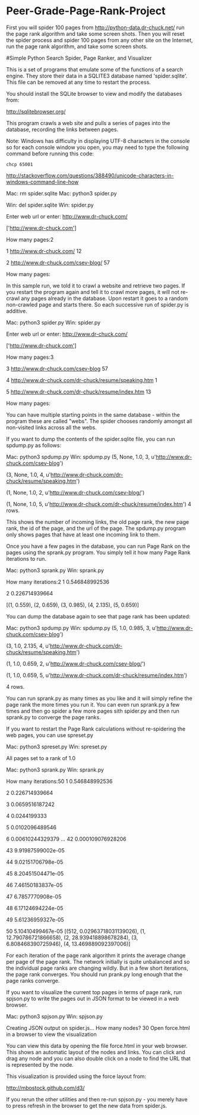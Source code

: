 # Peer-Grade-Page-Rank-Project
First you will spider 100 pages from http://python-data.dr-chuck.net/ run the page rank algorithm and take some screen shots. Then you will reset the spider process and spider 100 pages from any other site on the Internet, run the page rank algorithm, and take some screen shots.

#Simple Python Search Spider, Page Ranker, and Visualizer

This is a set of programs that emulate some of the functions of a 
search engine.  They store their data in a SQLITE3 database named
'spider.sqlite'.  This file can be removed at any time to restart the
process.   

You should install the SQLite browser to view and modify 
the databases from:

http://sqlitebrowser.org/

This program crawls a web site and pulls a series of pages into the
database, recording the links between pages.

Note: Windows has difficulty in displaying UTF-8 characters
in the console so for each console window you open, you may need
to type the following command before running this code:

    chcp 65001

http://stackoverflow.com/questions/388490/unicode-characters-in-windows-command-line-how

Mac: rm spider.sqlite
Mac: python3 spider.py

Win: del spider.sqlite
Win: spider.py

Enter web url or enter: http://www.dr-chuck.com/


['http://www.dr-chuck.com']

How many pages:2

1 http://www.dr-chuck.com/ 12

2 http://www.dr-chuck.com/csev-blog/ 57

How many pages:

In this sample run, we told it to crawl a website and retrieve two 
pages.  If you restart the program again and tell it to crawl more
pages, it will not re-crawl any pages already in the database.  Upon 
restart it goes to a random non-crawled page and starts there.  So 
each successive run of spider.py is additive.

Mac: python3 spider.py 
Win: spider.py

Enter web url or enter: http://www.dr-chuck.com/

['http://www.dr-chuck.com']

How many pages:3

3 http://www.dr-chuck.com/csev-blog 57

4 http://www.dr-chuck.com/dr-chuck/resume/speaking.htm 1

5 http://www.dr-chuck.com/dr-chuck/resume/index.htm 13

How many pages:

You can have multiple starting points in the same database - 
within the program these are called "webs".   The spider
chooses randomly amongst all non-visited links across all
the webs.

If you want to dump the contents of the spider.sqlite file, you can 
run spdump.py as follows:

Mac: python3 spdump.py 
Win: spdump.py
(5, None, 1.0, 3, u'http://www.dr-chuck.com/csev-blog')

(3, None, 1.0, 4, u'http://www.dr-chuck.com/dr-chuck/resume/speaking.htm')

(1, None, 1.0, 2, u'http://www.dr-chuck.com/csev-blog/')

(1, None, 1.0, 5, u'http://www.dr-chuck.com/dr-chuck/resume/index.htm')
4 rows.

This shows the number of incoming links, the old page rank, the new page
rank, the id of the page, and the url of the page.  The spdump.py program
only shows pages that have at least one incoming link to them.

Once you have a few pages in the database, you can run Page Rank on the
pages using the sprank.py program.  You simply tell it how many Page
Rank iterations to run.

Mac: python3 sprank.py 
Win: sprank.py 

How many iterations:2
1 0.546848992536

2 0.226714939664

[(1, 0.559), (2, 0.659), (3, 0.985), (4, 2.135), (5, 0.659)]

You can dump the database again to see that page rank has been updated:

Mac: python3 spdump.py 
Win: spdump.py 
(5, 1.0, 0.985, 3, u'http://www.dr-chuck.com/csev-blog')

(3, 1.0, 2.135, 4, u'http://www.dr-chuck.com/dr-chuck/resume/speaking.htm')

(1, 1.0, 0.659, 2, u'http://www.dr-chuck.com/csev-blog/')

(1, 1.0, 0.659, 5, u'http://www.dr-chuck.com/dr-chuck/resume/index.htm')

4 rows.

You can run sprank.py as many times as you like and it will simply refine
the page rank the more times you run it.  You can even run sprank.py a few times
and then go spider a few more pages sith spider.py and then run sprank.py
to converge the page ranks.

If you want to restart the Page Rank calculations without re-spidering the 
web pages, you can use spreset.py

Mac: python3 spreset.py 
Win: spreset.py 

All pages set to a rank of 1.0

Mac: python3 sprank.py 
Win: sprank.py 

How many iterations:50
1 0.546848992536

2 0.226714939664

3 0.0659516187242

4 0.0244199333

5 0.0102096489546

6 0.00610244329379
...
42 0.000109076928206

43 9.91987599002e-05

44 9.02151706798e-05

45 8.20451504471e-05

46 7.46150183837e-05

47 6.7857770908e-05

48 6.17124694224e-05

49 5.61236959327e-05

50 5.10410499467e-05
[(512, 0.02963718031139026), (1, 12.790786721866658), (2, 28.939418898678284), (3, 6.808468390725946), (4, 13.469889092397006)]

For each iteration of the page rank algorithm it prints the average
change per page of the page rank.   The network initially is quite 
unbalanced and so the individual page ranks are changing wildly.
But in a few short iterations, the page rank converges.  You 
should run prank.py long enough that the page ranks converge.

If you want to visualize the current top pages in terms of page rank,
run spjson.py to write the pages out in JSON format to be viewed in a
web browser.

Mac: python3 spjson.py 
Win: spjson.py 

Creating JSON output on spider.js...
How many nodes? 30
Open force.html in a browser to view the visualization

You can view this data by opening the file force.html in your web browser.  
This shows an automatic layout of the nodes and links.  You can click and 
drag any node and you can also double click on a node to find the URL
that is represented by the node.

This visualization is provided using the force layout from:

http://mbostock.github.com/d3/

If you rerun the other utilities and then re-run spjson.py - you merely
have to press refresh in the browser to get the new data from spider.js.
